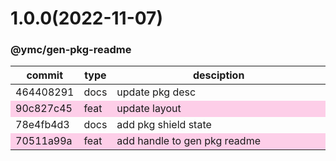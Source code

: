 <a name="1.0.0"></a>
# 1.0.0(2022-11-07)
### @ymc/gen-pkg-readme
<table><thead><tr><th>commit</th><th>type</th><th style="width:80%">desciption</th></tr></thead><tbody><tr><td><a title="docs(core): update pkg desc&#10;&#10;export handle as default&#10;&#10;generated by ymc@robot" hrel="https://github.com/ymc-github/js-idea/commit/646440829139b88a253fc44e8c8633d761df42bb"> 464408291 </a></td>
<td>docs</td>
<td>update pkg desc</td></tr>
<tr style="background-color:#fdcee8;" ><td><a title="feat(core): update layout&#10;&#10;update lin,tes state in readme.md&#10;update banner in dist&#10;&#10;generated by ymc@robot" hrel="https://github.com/ymc-github/js-idea/commit/f90c827c454d281c93cc96a0a6a6864ef849941e"> 90c827c45 </a></td>
<td>feat</td>
<td>update layout</td></tr>
<tr><td><a title="docs(core): add pkg shield state&#10;&#10;export runeslint,setLinState and other&#10;&#10;generated by ymc@robot" hrel="https://github.com/ymc-github/js-idea/commit/b78e4fb4d38a05536a6a28a1929b227b9d4319bc"> 78e4fb4d3 </a></td>
<td>docs</td>
<td>add pkg shield state</td></tr>
<tr style="background-color:#fdcee8;" ><td><a title="feat(core): add handle to gen pkg readme&#10;&#10;to keep zero error,warn&#10;to keep package.json to be not-modified&#10;&#10;generated by ymc@robot" hrel="https://github.com/ymc-github/js-idea/commit/f70511a99a9772f0768b90218994cfbfa388e08e"> 70511a99a </a></td>
<td>feat</td>
<td>add handle to gen pkg readme</td></tr></tbody></table>